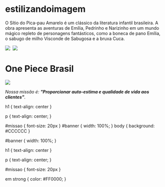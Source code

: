 # estilizandoimagem
<p id="missao">O Sítio do Pica-pau Amarelo é um clássico da literatura infantil brasileira. A obra apresenta as aventuras de Emília, Pedrinho e Narizinho em um mundo mágico repleto de personagens fantásticos, como a boneca de pano Emília, o sabugo de milho Visconde de Sabugosa e a bruxa Cuca.</p>
<img src="banner.jpg">
<img crs="banner.jpg"> 
  <img id="banner" src="naruto-banner.jpg">
    <h1>One Piece Brasil</h1>
    <img id="banner" src="banner.jpg">
    <p id="missao"><em>Nossa missão é: <strong>"Proporcionar auto-estima e qualidade de vida aos clientes"</strong>.</em></p>
    h1 {
    text-align: center
}

p {
    text-align: center;
}

#missao {
    font-size: 20px
}
#banner {
    width: 100%;
}
body {
    background: #CCCCCC
}

#banner {
    width: 100%;
}

h1 {
    text-align: center
}

p {
    text-align: center;
}

#missao {
    font-size: 20px
}

em strong {
    color: #FF0000;
}
